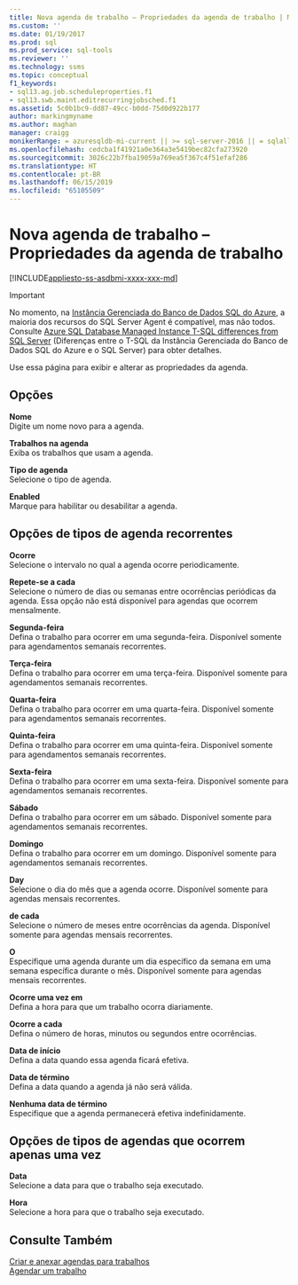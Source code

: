 ```yaml
---
title: Nova agenda de trabalho – Propriedades da agenda de trabalho | Microsoft Docs
ms.custom: ''
ms.date: 01/19/2017
ms.prod: sql
ms.prod_service: sql-tools
ms.reviewer: ''
ms.technology: ssms
ms.topic: conceptual
f1_keywords:
- sql13.ag.job.scheduleproperties.f1
- sql13.swb.maint.editrecurringjobsched.f1
ms.assetid: 5c0b1bc9-dd87-49cc-b0dd-75d0d922b177
author: markingmyname
ms.author: maghan
manager: craigg
monikerRange: = azuresqldb-mi-current || >= sql-server-2016 || = sqlallproducts-allversions
ms.openlocfilehash: cedcba1f41921a0e364a3e5419bec82cfa273920
ms.sourcegitcommit: 3026c22b7fba19059a769ea5f367c4f51efaf286
ms.translationtype: HT
ms.contentlocale: pt-BR
ms.lasthandoff: 06/15/2019
ms.locfileid: "65105509"
---
```

# <a name="new-job-schedule---job-schedule-properties"></a>Nova agenda de trabalho – Propriedades da agenda de trabalho
[!INCLUDE[appliesto-ss-asdbmi-xxxx-xxx-md](../../includes/appliesto-ss-asdbmi-xxxx-xxx-md.md)]

> [!IMPORTANT]  
> No momento, na [Instância Gerenciada do Banco de Dados SQL do Azure](https://docs.microsoft.com/azure/sql-database/sql-database-managed-instance), a maioria dos recursos do SQL Server Agent é compatível, mas não todos. Consulte [Azure SQL Database Managed Instance T-SQL differences from SQL Server](https://docs.microsoft.com/azure/sql-database/sql-database-managed-instance-transact-sql-information#sql-server-agent) (Diferenças entre o T-SQL da Instância Gerenciada do Banco de Dados SQL do Azure e o SQL Server) para obter detalhes.

Use essa página para exibir e alterar as propriedades da agenda.  
  
## <a name="options"></a>Opções  
**Nome**  
Digite um nome novo para a agenda.  
  
**Trabalhos na agenda**  
Exiba os trabalhos que usam a agenda.  
  
**Tipo de agenda**  
Selecione o tipo de agenda.  
  
**Enabled**  
Marque para habilitar ou desabilitar a agenda.  
  
## <a name="recurring-schedule-types-options"></a>Opções de tipos de agenda recorrentes  
**Ocorre**  
Selecione o intervalo no qual a agenda ocorre periodicamente.  
  
**Repete-se a cada**  
Selecione o número de dias ou semanas entre ocorrências periódicas da agenda. Essa opção não está disponível para agendas que ocorrem mensalmente.  
  
**Segunda-feira**  
Defina o trabalho para ocorrer em uma segunda-feira. Disponível somente para agendamentos semanais recorrentes.  
  
**Terça-feira**  
Defina o trabalho para ocorrer em uma terça-feira. Disponível somente para agendamentos semanais recorrentes.  
  
**Quarta-feira**  
Defina o trabalho para ocorrer em uma quarta-feira. Disponível somente para agendamentos semanais recorrentes.  
  
**Quinta-feira**  
Defina o trabalho para ocorrer em uma quinta-feira. Disponível somente para agendamentos semanais recorrentes.  
  
**Sexta-feira**  
Defina o trabalho para ocorrer em uma sexta-feira. Disponível somente para agendamentos semanais recorrentes.  
  
**Sábado**  
Defina o trabalho para ocorrer em um sábado. Disponível somente para agendamentos semanais recorrentes.  
  
**Domingo**  
Defina o trabalho para ocorrer em um domingo. Disponível somente para agendamentos semanais recorrentes.  
  
**Day**  
Selecione o dia do mês que a agenda ocorre. Disponível somente para agendas mensais recorrentes.  
  
**de cada**  
Selecione o número de meses entre ocorrências da agenda. Disponível somente para agendas mensais recorrentes.  
  
**O**  
Especifique uma agenda durante um dia específico da semana em uma semana específica durante o mês. Disponível somente para agendas mensais recorrentes.  
  
**Ocorre uma vez em**  
Defina a hora para que um trabalho ocorra diariamente.  
  
**Ocorre a cada**  
Defina o número de horas, minutos ou segundos entre ocorrências.  
  
**Data de início**  
Defina a data quando essa agenda ficará efetiva.  
  
**Data de término**  
Defina a data quando a agenda já não será válida.  
  
**Nenhuma data de término**  
Especifique que a agenda permanecerá efetiva indefinidamente.  
  
## <a name="one-time-schedule-types-options"></a>Opções de tipos de agendas que ocorrem apenas uma vez  
**Data**  
Selecione a data para que o trabalho seja executado.  
  
**Hora**  
Selecione a hora para que o trabalho seja executado.  
  
## <a name="see-also"></a>Consulte Também  
[Criar e anexar agendas para trabalhos](../../ssms/agent/create-and-attach-schedules-to-jobs.md)  
[Agendar um trabalho](../../ssms/agent/schedule-a-job.md)  
  
